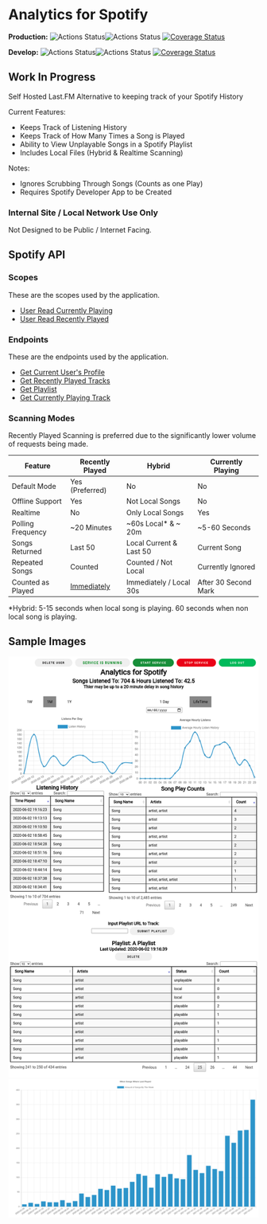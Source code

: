 # Analytics for Spotify

**Production:** ![Actions Status](https://github.com/ArthurVardevanyan/Analytics-for-Spotify/workflows/tests/badge.svg?branch=production)![Actions Status](https://github.com/ArthurVardevanyan/Analytics-for-Spotify/workflows/CodeQL/badge.svg?branch=production) [![Coverage Status](https://coveralls.io/repos/github/ArthurVardevanyan/Analytics-for-Spotify/badge.svg?branch=production)](https://coveralls.io/github/ArthurVardevanyan/Analytics-for-Spotify?branch=production)

**Develop:** ![Actions Status](https://github.com/ArthurVardevanyan/Analytics-for-Spotify/workflows/tests/badge.svg?branch=develop)![Actions Status](https://github.com/ArthurVardevanyan/Analytics-for-Spotify/workflows/CodeQL/badge.svg?branch=develop) [![Coverage Status](https://coveralls.io/repos/github/ArthurVardevanyan/Analytics-for-Spotify/badge.svg?branch=develop)](https://coveralls.io/github/ArthurVardevanyan/Analytics-for-Spotify?branch=develop)

## Work In Progress

Self Hosted Last.FM Alternative to keeping track of your Spotify History

Current Features:

- Keeps Track of Listening History
- Keeps Track of How Many Times a Song is Played
- Ability to View Unplayable Songs in a Spotify Playlist
- Includes Local Files (Hybrid & Realtime Scanning)

Notes:

- Ignores Scrubbing Through Songs (Counts as one Play)
- Requires Spotify Developer App to be Created

### Internal Site / Local Network Use Only

Not Designed to be Public / Internet Facing.

## Spotify API

### Scopes

These are the scopes used by the application.

- [User Read Currently Playing](https://developer.spotify.com/documentation/general/guides/authorization/scopes/#user-read-currently-playing)
- [User Read Recently Played](https://developer.spotify.com/documentation/general/guides/authorization/scopes/#user-read-recently-played)

### Endpoints

These are the endpoints used by the application.

- [Get Current User's Profile](https://developer.spotify.com/documentation/web-api/reference/#/operations/get-current-users-profile)
- [Get Recently Played Tracks](https://developer.spotify.com/documentation/web-api/reference/#/operations/get-recently-played)
- [Get Playlist](https://developer.spotify.com/documentation/web-api/reference/#/operations/get-playlist)
- [Get Currently Playing Track](https://developer.spotify.com/documentation/web-api/reference/#/operations/get-the-users-currently-playing-track)

### Scanning Modes

Recently Played Scanning is preferred due to the significantly lower volume of requests being made.

Feature           | Recently Played                                                                                                                           | Hybrid                  | Currently Playing
----------------- | ----------------------------------------------------------------------------------------------------------------------------------------- | ----------------------- | --------------------
Default Mode      | Yes (Preferred)                                                                                                                           | No                      | No
Offline Support   | Yes                                                                                                                                       | Not Local Songs         | No
Realtime          | No                                                                                                                                        | Only Local Songs        | Yes
Polling Frequency | ~20 Minutes                                                                                                                               | ~60s Local* & ~ 20m     | ~5-60 Seconds
Songs Returned    | Last 50                                                                                                                                   | Local Current & Last 50 | Current Song
Repeated Songs    | Counted                                                                                                                                   | Counted / Not Local     | Currently Ignored
Counted as Played | [Immediately](https://community.spotify.com/t5/Your-Library/Why-does-recently-played-songs-show-songs-I-skipped-immediately/td-p/5066927) | Immediately / Local 30s | After 30 Second Mark

*Hybrid: 5-15 seconds when local song is playing. 60 seconds when non local song is playing.

## Sample Images

![Analytics For Spotify Sample](img/AnalyticsForSpotifySample.png?raw=true "Sample Output") ![Song Play Playlist Distribution](img/SongPlayPlaylistDistribution.png?raw=true "Sample Output")
